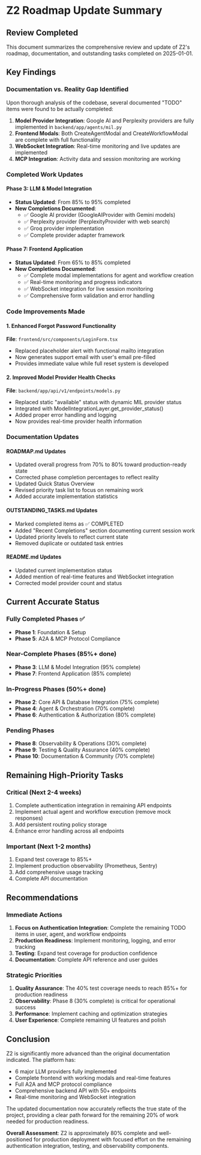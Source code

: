 # Z2 Roadmap Update Summary

## Review Completed

This document summarizes the comprehensive review and update of Z2's roadmap, documentation, and outstanding tasks completed on 2025-01-01.

## Key Findings

### Documentation vs. Reality Gap Identified
Upon thorough analysis of the codebase, several documented "TODO" items were found to be actually completed:

1. **Model Provider Integration**: Google AI and Perplexity providers are fully implemented in `backend/app/agents/mil.py`
2. **Frontend Modals**: Both CreateAgentModal and CreateWorkflowModal are complete with full functionality
3. **WebSocket Integration**: Real-time monitoring and live updates are implemented
4. **MCP Integration**: Activity data and session monitoring are working

### Completed Work Updates

#### Phase 3: LLM & Model Integration
- **Status Updated**: From 85% to 95% completed
- **New Completions Documented**:
  - ✅ Google AI provider (GoogleAIProvider with Gemini models)
  - ✅ Perplexity provider (PerplexityProvider with web search)
  - ✅ Groq provider implementation
  - ✅ Complete provider adapter framework

#### Phase 7: Frontend Application  
- **Status Updated**: From 65% to 85% completed
- **New Completions Documented**:
  - ✅ Complete modal implementations for agent and workflow creation
  - ✅ Real-time monitoring and progress indicators
  - ✅ WebSocket integration for live session monitoring
  - ✅ Comprehensive form validation and error handling

### Code Improvements Made

#### 1. Enhanced Forgot Password Functionality
**File**: `frontend/src/components/LoginForm.tsx`
- Replaced placeholder alert with functional mailto integration
- Now generates support email with user's email pre-filled
- Provides immediate value while full reset system is developed

#### 2. Improved Model Provider Health Checks
**File**: `backend/app/api/v1/endpoints/models.py`
- Replaced static "available" status with dynamic MIL provider status
- Integrated with ModelIntegrationLayer.get_provider_status()
- Added proper error handling and logging
- Now provides real-time provider health information

### Documentation Updates

#### ROADMAP.md Updates
- Updated overall progress from 70% to 80% toward production-ready state
- Corrected phase completion percentages to reflect reality
- Updated Quick Status Overview
- Revised priority task list to focus on remaining work
- Added accurate implementation statistics

#### OUTSTANDING_TASKS.md Updates
- Marked completed items as ✅ COMPLETED
- Added "Recent Completions" section documenting current session work
- Updated priority levels to reflect current state
- Removed duplicate or outdated task entries

#### README.md Updates
- Updated current implementation status
- Added mention of real-time features and WebSocket integration
- Corrected model provider count and status

## Current Accurate Status

### Fully Completed Phases ✅
- **Phase 1**: Foundation & Setup
- **Phase 5**: A2A & MCP Protocol Compliance

### Near-Complete Phases (85%+ done)
- **Phase 3**: LLM & Model Integration (95% complete)
- **Phase 7**: Frontend Application (85% complete)

### In-Progress Phases (50%+ done)
- **Phase 2**: Core API & Database Integration (75% complete)
- **Phase 4**: Agent & Orchestration (70% complete)
- **Phase 6**: Authentication & Authorization (80% complete)

### Pending Phases
- **Phase 8**: Observability & Operations (30% complete)
- **Phase 9**: Testing & Quality Assurance (40% complete)
- **Phase 10**: Documentation & Community (70% complete)

## Remaining High-Priority Tasks

### Critical (Next 2-4 weeks)
1. Complete authentication integration in remaining API endpoints
2. Implement actual agent and workflow execution (remove mock responses)
3. Add persistent routing policy storage
4. Enhance error handling across all endpoints

### Important (Next 1-2 months)
1. Expand test coverage to 85%+
2. Implement production observability (Prometheus, Sentry)
3. Add comprehensive usage tracking
4. Complete API documentation

## Recommendations

### Immediate Actions
1. **Focus on Authentication Integration**: Complete the remaining TODO items in user, agent, and workflow endpoints
2. **Production Readiness**: Implement monitoring, logging, and error tracking
3. **Testing**: Expand test coverage for production confidence
4. **Documentation**: Complete API reference and user guides

### Strategic Priorities
1. **Quality Assurance**: The 40% test coverage needs to reach 85%+ for production readiness
2. **Observability**: Phase 8 (30% complete) is critical for operational success
3. **Performance**: Implement caching and optimization strategies
4. **User Experience**: Complete remaining UI features and polish

## Conclusion

Z2 is significantly more advanced than the original documentation indicated. The platform has:
- 6 major LLM providers fully implemented
- Complete frontend with working modals and real-time features
- Full A2A and MCP protocol compliance
- Comprehensive backend API with 50+ endpoints
- Real-time monitoring and WebSocket integration

The updated documentation now accurately reflects the true state of the project, providing a clear path forward for the remaining 20% of work needed for production readiness.

**Overall Assessment**: Z2 is approximately 80% complete and well-positioned for production deployment with focused effort on the remaining authentication integration, testing, and observability components.